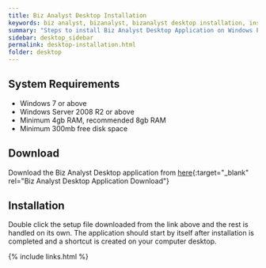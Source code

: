 ```yaml
---
title: Biz Analyst Desktop Installation
keywords: biz analyst, bizanalyst, bizanalyst desktop installation, install, bizanalyst installation
summary: "Steps to install Biz Analyst Desktop Application on Windows PC"
sidebar: desktop_sidebar
permalink: desktop-installation.html
folder: desktop
---
```


## System Requirements
+ Windows 7 or above
+ Windows Server 2008 R2 or above
+ Minimum 4gb RAM, recommended 8gb RAM
+ Minimum 300mb free disk space

## Download

Download the Biz Analyst Desktop application from [here](https://bizanalyst.in/#setup){:target="_blank" rel="Biz Analyst Desktop Application Download"}

## Installation

Double click the setup file downloaded from the link above and the rest is handled on its own.
The application should start by itself after installation is completed and a shortcut is created on your computer desktop.

{% include links.html %}
